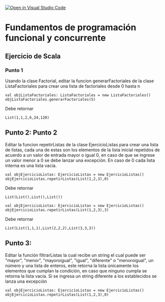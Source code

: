 [![Open in Visual Studio Code](https://classroom.github.com/assets/open-in-vscode-718a45dd9cf7e7f842a935f5ebbe5719a5e09af4491e668f4dbf3b35d5cca122.svg)](https://classroom.github.com/online_ide?assignment_repo_id=11595573&assignment_repo_type=AssignmentRepo)
# Fundamentos de programación funcional y concurrente

## Ejercicio de Scala

### Punto 1

Usando la clase Factorial, editar la funcion generarFactoriales de la clase ListaFactoriales para crear una lista de factoriales desde 0 hasta n

```
val objListaFactoriales: ListaFactoriales = new ListaFactoriales()
objListaFactoriales.generarFactoriales(5)
```

Debe retornar

```
List(1,1,2,6,24,120)
```

## Punto 2: Punto 2

Editar la funcion repetirListas de la clase EjercicioListas para crear una lista de listas, cada una de estas son los elementos de la lista inicial repetidos de acuerdo a un valor de entrada mayor o igual 0, en caso de que se ingrese un valor menor a 0 se debe lanzar una excepción. En caso de 0 cada lista interna es una lista vacia.

```
val objEjercicioListas: EjercicioListas = new EjercicioListas()
objEjercicioListas.repetirListas(List(1,2,3),0)
```
Debe retornar
```
List(List(),List(),List())
```
```
val objEjercicioListas: EjercicioListas = new EjercicioListas()
objEjercicioListas.repetirListas(List(1,2,3),3)
```
Debe retornar
```
List(List(1,1,1),List(2,2,2),List(3,3,3))
```

## Punto 3:

Editar la función filtrarListas la cual recibe un string el cual puede ser "mayor", "menor", "mayoroigual", "igual", "diferente" o "menoroigual", un número y una lista de enteros, este retorna la lista únicamente los elementos que cumplan la condición, en caso que ninguno cumpla se retorna la lista vacía. Si se ingresa un string diferente a los establecidos se lanza una excepción 


```
val objEjercicioListas: EjercicioListas = new EjercicioListas()
objEjercicioListas.repetirListas(List(1,2,3),0)
```
